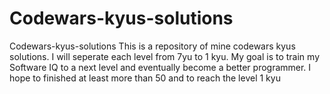 # Codewars-kyus-solutions
 Codewars-kyus-solutions  This is a repository of mine codewars kyus solutions. I will seperate each level from 7yu to 1 kyu. My goal is to train my Software IQ to a next level and eventually become a better programmer. I hope to finished at least more than 50 and to reach the level 1 kyu
